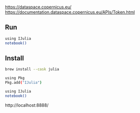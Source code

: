 https://dataspace.copernicus.eu/
https://documentation.dataspace.copernicus.eu/APIs/Token.html

## Run

```bash
using IJulia
notebook()
```

## Install

```bash
brew install --cask julia
```

```bash
using Pkg
Pkg.add("IJulia")
```

```bash
using IJulia
notebook()
```

http://localhost:8888/
